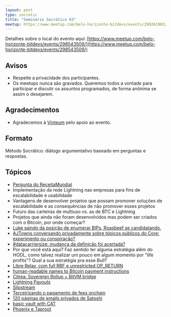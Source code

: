 ```yaml
---
layout: post
type: socratic
title: "Seminário Socrático 03"
meetup: https://www.meetup.com/belo-horizonte-bitdevs/events/299261903/
---
```


Detalhes sobre o local do evento aqui: [https://www.meetup.com/belo-horizonte-bitdevs/events/298543509/](https://www.meetup.com/belo-horizonte-bitdevs/events/298543509/)

## Avisos

- Respeite a privacidade dos participantes.
- Os meetups nunca são gravados. Queremos todos a vontade para participar e discutir os assuntos programados, de forma anônima se assim o desejarem.

## Agradecimentos

- Agradecemos à [Vinteum](https://vinteum.org/) pelo apoio ao evento.

## Formato

Método Socrático: diálogo argumentativo baseado em perguntas e respostas.

## Tópicos

* [Pergunta do ReceitaMundial](https://github.com/plebemineira/bhbitdevs.org/issues/2#issuecomment-1963864016)
* Implementação da rede Lightning nas empresas para fins de escalabilidade e usabilidade
* Vantagens de desenvolver projetos que possam promover soluções de escalabilidade e as consequências de não promover esses projetos
* Futuro das carteiras de multiuso vs. as de BTC e Lightning
* Projetos que ainda não foram desenvolvidos mas podem ser criados com o Bitcoin, por onde começar?
* [Luke saindo da posição de enumerar BIPs, Roasbeef se candidatando.](https://x.com/LukeDashjr/status/1761127972302459000?s=20)
* [AJTowns conversando privadamente sobre tópicos públicos do Core: experimento ou conspiração?](https://x.com/peterktodd/status/1762516654154502562?s=20)
* [#datacarriersize: mudança da definição foi acertada?](https://x.com/LukeDashjr/status/1762685773227106776?s=20)
* Por que você está aqui? Faz sentido ter alguma estratégia além do HODL, como talvez realizar um pouco em algum momento por "life profits"? Qual a sua estratégia pra esse Bull?
* [Libre Relay, com full RBF e unrestricted OP_RETURN](https://x.com/peterktodd/status/1732625293142077875?s=20)
* [human-readable names to Bitcoin payment instructions](https://github.com/bitcoin/bips/pull/1551)
* [Citrea: Sovereign Rollup + BitVM bridge](https://x.com/citrea_xyz/status/1754883284893356368?s=20)
* [Lightning Payouts](https://twitter.com/BraiinsMining/status/1760319741560856983)
* [Slipstream](https://ir.mara.com/news-events/press-releases/detail/1343/marathon-digital-holdings-launches-slipstream)
* [Terceirizando o pagamento de fees onchain](https://twitter.com/mononautical/status/1758262223456162279)
* [120 páginas de emails privados de Satoshi](https://bitcoinmagazine.com/culture/newly-revealed-satoshi-email-correspondence-with-martti-malmi)
* [basic vault with CAT](https://delvingbitcoin.org/t/basic-vault-prototype-using-op-cat/576)
* [Phoenix e Taproot](https://acinq.co/blog/phoenix-swaproot)
